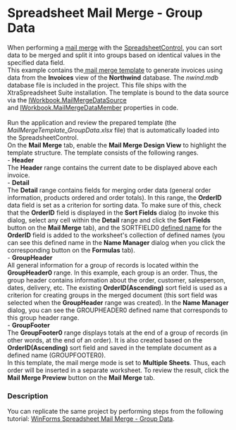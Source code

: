 # Spreadsheet Mail Merge - Group Data


When performing a <a href="http://help.devexpress.com/#WindowsForms/CustomDocument16257">mail merge</a> with the <a href="http://help.devexpress.com/#WindowsForms/clsDevExpressXtraSpreadsheetSpreadsheetControltopic">SpreadsheetControl</a>, you can sort data to be merged and split it into groups based on identical values in the specified data field.<br>This example contains the<a href="http://help.devexpress.com/#WindowsForms/CustomDocument17018"> mail merge template</a> to generate invoices using data from the <strong>Invoices</strong> view of the <strong>Northwind</strong> database. The <em>nwind.mdb</em> database file is included in the project. This file ships with the XtraSpreadsheet Suite installation. The template is bound to the data source via the <a href="http://help.devexpress.com/#CoreLibraries/DevExpressSpreadsheetIWorkbook_MailMergeDataSourcetopic">IWorkbook.MailMergeDataSource</a> and <a href="http://help.devexpress.com/#CoreLibraries/DevExpressSpreadsheetIWorkbook_MailMergeDataMembertopic">IWorkbook.MailMergeDataMember</a> properties in code.<br><br>Run the application and review the prepared template (the <em>MailMergeTemplate_GroupData.xlsx</em> file) that is automatically loaded into the SpreadsheetControl.<br>On the <strong>Mail Merge</strong> tab, enable the <strong>Mail Merge Design View</strong> to highlight the template structure. The template consists of the following ranges.<br>- <strong>Header</strong><br>The <strong>Header</strong> range contains the current date to be displayed above each invoice.<br>- <strong>Detail<br></strong>The <strong>Detail</strong> range contains fields for merging order data (general order information, products ordered and order totals). In this range, the <strong>OrderID</strong> data field is set as a criterion for sorting data. To make sure of this, check that the <strong>OrderID</strong> field is displayed in the <strong>Sort Fields</strong> dialog (to invoke this dialog, select any cell within the <strong>Detail</strong> range and click the <strong>Sort Fields</strong> button on the <strong>Mail Merge</strong> tab), and the SORTFIELD0 <a href="http://help.devexpress.com/#WindowsForms/CustomDocument14691">defined name</a> for the <strong>OrderID</strong> field is added to the worksheet's collection of defined names (you can see this defined name in the <strong>Name Manager</strong> dialog when you click the corresponding button on the <strong>Formulas</strong> tab).<br>- <strong>GroupHeader<br></strong>All general information for a group of records is located within the <strong>GroupHeader0</strong> range. In this example, each group is an order. Thus, the group header contains information about the order, customer, salesperson, dates, delivery, etc. The existing <strong>OrderID(Ascending)</strong> sort field is used as a criterion for creating groups in the merged document (this sort field was selected when the <strong>GroupHeader</strong> range was created). In the <strong>Name Manager</strong> dialog, you can see the GROUPHEADER0 defined name that corresponds to this group header range.<br>- <strong>GroupFooter</strong><br>The <strong>GroupFooter0</strong> range displays totals at the end of a group of records (in other words, at the end of an order). It is also created based on the <strong>OrderID(Ascending)</strong> sort field and saved in the template document as a defined name (GROUPFOOTER0).<br>In this template, the mail merge mode is set to <strong>Multiple Sheets</strong>. Thus, each order will be inserted in a separate worksheet. To review the result, click the <strong>Mail Merge Preview</strong> button on the <strong>Mail Merge</strong> tab.


<h3>Description</h3>

You can replicate the same project by performing steps from the following tutorial: <a href="http://help.devexpress.com/#WindowsForms/CustomDocument16986">WinForms Spreadsheet Mail Merge - Group Data</a>.

<br/>


